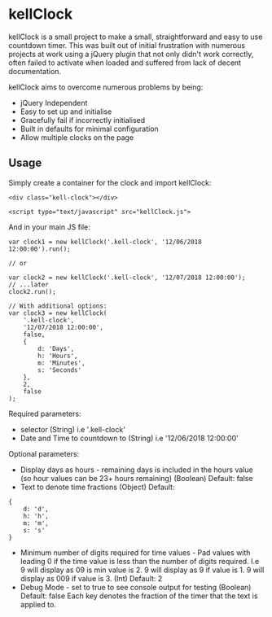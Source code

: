 # kellClock

kellClock is a small project to make a small, straightforward and easy to use countdown timer. This was built out of initial frustration with numerous projects at work using a jQuery plugin that not only didn't work correctly, often failed to activate when loaded and suffered from lack of decent documentation.

kellClock aims to overcome numerous problems by being:
* jQuery Independent
* Easy to set up and initialise
* Gracefully fail if incorrectly initialised
* Built in defaults for minimal configuration
* Allow multiple clocks on the page

## Usage

Simply create a container for the clock and import kellClock:
```
<div class="kell-clock"></div>

<script type="text/javascript" src="kellClock.js">
```

And in your main JS file:
```
var clock1 = new kellClock('.kell-clock', '12/06/2018 12:00:00').run();

// or

var clock2 = new kellClock('.kell-clock', '12/07/2018 12:00:00');
// ...later
clock2.run();

// With additional options:
var clock3 = new kellClock(
    '.kell-clock',
    '12/07/2018 12:00:00',
    false,
    {
        d: 'Days',
        h: 'Hours',
        m: 'Minutes',
        s: 'Seconds'
    },
    2,
    false
);
```

Required parameters:
* selector (String) i.e '.kell-clock'
* Date and Time to countdown to (String) i.e '12/06/2018 12:00:00'

Optional parameters:
* Display days as hours - remaining days is included in the hours value (so hour values can be 23+ hours remaining) (Boolean) Default: false
* Text to denote time fractions (Object) Default:
```
{
    d: 'd',
    h: 'h',
    m: 'm',
    s: 's'
}
```
* Minimum number of digits required for time values - Pad values with leading 0 if the time value is less than the number of digits required. I.e 9 will display as 09 is min value is 2. 9 will display as 9 if value is 1. 9 will display as 009 if value is 3. (Int) Default: 2
* Debug Mode - set to true to see console output for testing (Boolean) Default: false
Each key denotes the fraction of the timer that the text is applied to.